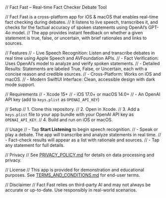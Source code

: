 // Fact Fast – Real-time Fact Checker Debate Tool

// Fact Fast is a cross-platform app for iOS & macOS that enables real-time fact checking during debates. 
// It listens to live speech, transcribes it, and checks for the factual accuracy of spoken statements using OpenAI’s GPT-4o model. 
// The app provides instant feedback on whether a given statement is true, false, or uncertain, with brief rationales and links to sources.

// Features
// - Live Speech Recognition: Listen and transcribe debates in real time using Apple Speech and AVFoundation APIs.
// - Fact Verification: Uses OpenAI’s model to analyze and verify spoken statements.
// - Detailed Results: Statements are labeled True, False, or Uncertain, each with a concise reason and credible sources.
// - Cross-Platform: Works on iOS and macOS.
// - Modern SwiftUI Interface: Clean, accessible design with dark mode support.

// Requirements
// - Xcode 15+
// - iOS 17.0+ or macOS 14.0+
// - An OpenAI API key (add to `keys.plist` as `OPENAI_API_KEY`)

// Setup
// 1. Clone this repository.
// 2. Open in Xcode.
// 3. Add a `keys.plist` file to your app bundle with your OpenAI API key as `OPENAI_API_KEY`.
// 4. Build and run on iOS or macOS.

// Usage
// - Tap **Start Listening** to begin speech recognition.
// - Speak or play a debate. The app will transcribe and analyze statements in real time.
// - Fact-check results will appear as a list with rationale and sources.
// - Tap any statement for full details.

// Privacy
// See [PRIVACY_POLICY.md](PRIVACY_POLICY.md) for details on data processing and privacy.

// License
// This app is provided for demonstration and educational purposes. See [TERMS_AND_CONDITIONS.md](TERMS_AND_CONDITIONS.md) for end-user terms.

// Disclaimer
// Fact Fast relies on third-party AI and may not always be accurate or up-to-date. Use responsibly in real-world scenarios.
